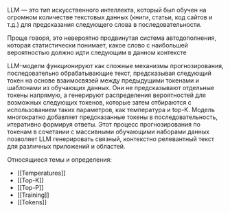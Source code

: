 LLM — это тип искусственного интеллекта, который был обучен на огромном количестве текстовых данных (книги, статьи, код сайтов и т.д.) для предсказания следующего слова в последовательности.

Проще говоря, это невероятно продвинутая система автодополнения, которая статистически понимает, какое слово с наибольшей вероятностью должно идти следующим в данном контексте

LLM-модели функционируют как сложные механизмы прогнозирования, последовательно обрабатывающие текст, предсказывая следующий токен на основе взаимосвязей между предыдущими токенами и шаблонами из обучающих данных. Они не предсказывают отдельные токены напрямую, а генерируют распределения вероятностей для возможных следующих токенов, которые затем отбираются с использованием таких параметров, как температура и top-K. Модель многократно добавляет предсказанные токены в последовательность, итеративно формируя ответы. Этот процесс прогнозирования по токенам в сочетании с массивными обучающими наборами данных позволяет LLM генерировать связный, контекстно релевантный текст для различных приложений и областей.

Относящиеся темы и определения:
- [[Temperatures]]
- [[Top-K]]
- [[Top-P]]
- [[Training]]
- [[Tokens]]